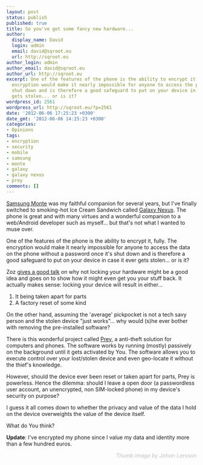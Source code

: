 ```yaml
---
layout: post
status: publish
published: true
title: So you've got some fancy new hardware...
author:
  display_name: David
  login: admin
  email: david@sqroot.eu
  url: http://sqroot.eu
author_login: admin
author_email: david@sqroot.eu
author_url: http://sqroot.eu
excerpt: One of the features of the phone is the ability to encrypt it, fully. The
  encryption would make it nearly impossible for anyone to access the phone once it's
  shut down and is therefore a good safeguard to put on your device in case it ever
  gets stolen... or is it?
wordpress_id: 2561
wordpress_url: http://sqroot.eu/?p=2561
date: '2012-06-06 17:25:23 +0300'
date_gmt: '2012-06-06 14:25:23 +0300'
categories:
- Opinions
tags:
- encryption
- security
- mobile
- samsung
- monte
- galaxy
- galaxy nexus
- prey
comments: []
---
```

<p><a href="http://www.gsmarena.com/samsung_s5620_monte-3117.php">Samsung Monte</a> was my faithful companion for several years, but I've finally switched to smoking-hot Ice Cream Sandwich called <a href="http://www.google.com/nexus/">Galaxy Nexus</a>. The phone is great and with many virtues and a wonderful companion to a web/Android developer such as myself... but that's not what I wanted to muse over.</p>
<p>One of the features of the phone is the ability to encrypt it, fully. The encryption would make it nearly impossible for anyone to access the data on the phone without a password once it's shut down and is therefore a good safeguard to put on your device in case it ever gets stolen... or is it?</p>
<p>Zoz <a href="http://www.youtube.com/watch?v=U4oB28ksiIo">gives a good talk</a> on why not locking your hardware might be a good idea and goes on to show how it might even get you your stuff back. It actually makes sense: locking your device will result in either...</p>
<ol>
<li>It being taken apart for parts</li>
<li>A factory reset of some kind</li>
</ol>
<p>On the other hand, assuming the 'average' pickpocket is not a tech savy person and the stolen device "just works"... why would (s)he ever bother with removing the pre-installed software?</p>
<p>There is this wonderful project called <a href="http://preyproject.com/">Prey</a>, a anti-theft solution for computers and phones. The software works by running (mostly) passively on the background until it gets activated by You. The software allows you to execute control over your lost/stolen device and even geo-locate it without the thief's knowledge.</p>
<p>However, should the device ever been reset or taken apart for parts, Prey is powerless. Hence the dilemma: should I leave a open door (a passwordless user account, an unencrypted, non SIM-locked phone) in my device's security on purpose?</p>
<p>I guess it all comes down to whether the privacy and value of the data I hold on the device overweights the value of the device itself.</p>
<p>What do You think?</p>
<p><strong>Update</strong>: I've encrypted my phone since I value my data and identity more than a few hundred euros.</p>
<p style="text-align: right;"><span style="color: #c0c0c0;"><em>Thumb image by Johan Larsson</em></span></p>
